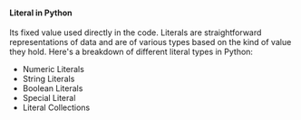 #### Literal in Python
Its fixed value used directly in the code. Literals are straightforward representations of data and are of various types based on the kind of value they hold. Here's a breakdown of different literal types in Python:
- Numeric Literals
- String Literals
- Boolean Literals
- Special Literal
- Literal Collections